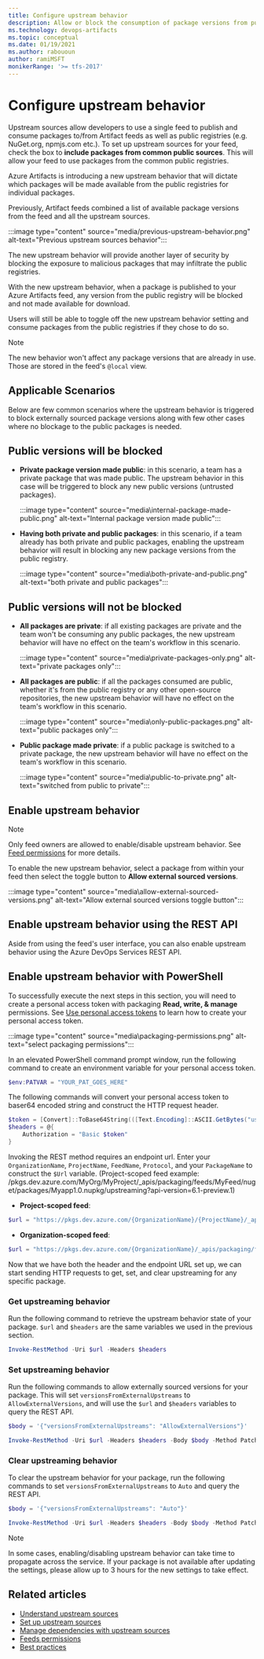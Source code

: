 ```yaml
---
title: Configure upstream behavior
description: Allow or block the consumption of package versions from public registries.
ms.technology: devops-artifacts
ms.topic: conceptual
ms.date: 01/19/2021
ms.author: rabououn
author: ramiMSFT
monikerRange: '>= tfs-2017'
---
```


# Configure upstream behavior

Upstream sources allow developers to use a single feed to publish and consume packages to/from Artifact feeds as well as public registries (e.g. NuGet.org, npmjs.com etc.). To set up upstream sources for your feed, check the box to **include packages from common public sources**. This will allow your feed to use packages from the common public registries.

Azure Artifacts is introducing a new upstream behavior that will dictate which packages will be made available from the public registries for individual packages.

Previously, Artifact feeds combined a list of available package versions from the feed and all the upstream sources.

:::image type="content" source="media/previous-upstream-behavior.png" alt-text="Previous upstream sources behavior":::

The new upstream behavior will provide another layer of security by blocking the exposure to malicious packages that may infiltrate the public registries.

With the new upstream behavior, when a package is published to your Azure Artifacts feed, any version from the public registry will be blocked and not made available for download.

Users will still be able to toggle off the new upstream behavior setting and consume packages from the public registries if they chose to do so.

> [!NOTE]
> The new behavior won't affect any package versions that are already in use. Those are stored in the feed's `@local` view.

## Applicable Scenarios

Below are few common scenarios where the upstream behavior is triggered to block externally sourced package versions along with few other cases where no blockage to the public packages is needed.

## Public versions will be blocked

- **Private package version made public**: in this scenario, a team has a private package that was made public. The upstream behavior in this case will be triggered to block any new public versions (untrusted packages). 

    :::image type="content" source="media\internal-package-made-public.png" alt-text="Internal package version made public":::

- **Having both private and public packages**: in this scenario, if a team already has both private and public packages, enabling the upstream behavior will result in blocking any new package versions from the public registry.

    :::image type="content" source="media\both-private-and-public.png" alt-text="both private and public packages":::

## Public versions will not be blocked

- **All packages are private**: if all existing packages are private and the team won't be consuming any public packages, the new upstream behavior will have no effect on the team's workflow in this scenario.
    
    :::image type="content" source="media\private-packages-only.png" alt-text="private packages only":::

- **All packages are public**: if all the packages consumed are public, whether it's from the public registry or any other open-source repositories, the new upstream behavior will have no effect on the team's workflow in this scenario.

    :::image type="content" source="media\only-public-packages.png" alt-text="public packages only":::

- **Public package made private**: if a public package is switched to a private package, the new upstream behavior will have no effect on the team's workflow in this scenario.

    :::image type="content" source="media\public-to-private.png" alt-text="switched from public to private":::

## Enable upstream behavior

> [!NOTE]
> Only feed owners are allowed to enable/disable upstream behavior. See [Feed permissions](../feeds/feed-permissions.md) for more details.

To enable the new upstream behavior, select a package from within your feed then select the toggle button to **Allow external sourced versions**.

:::image type="content" source="media\allow-external-sourced-versions.png" alt-text="Allow external sourced versions toggle button":::

<!-- This feature is not ready yet.
Users can view and filter packages by **Sourced versions**.

- **External**: open-source package versions only.
- **Internal**: private package versions only.
- **Mixed**: both internal and external package versions.
-->

## Enable upstream behavior using the REST API

Aside from using the feed's user interface, you can also enable upstream behavior using the Azure DevOps Services REST API.

## Enable upstream behavior with PowerShell

To successfully execute the next steps in this section, you will need to create a personal access token with packaging **Read, write, & manage** permissions. See [Use personal access tokens](../../organizations/accounts/use-personal-access-tokens-to-authenticate.md) to learn how to create your personal access token. 


:::image type="content" source="media\packaging-permissions.png" alt-text="select packaging permissions":::

In an elevated PowerShell command prompt window, run the following command to create an environment variable for your personal access token.

```PowerShell
$env:PATVAR = "YOUR_PAT_GOES_HERE"
```

The following commands will convert your personal access token to baser64 encoded string and construct the HTTP request header.

```PowerShell
$token = [Convert]::ToBase64String(([Text.Encoding]::ASCII.GetBytes("username:$PatVar")))
$headers = @{
    Authorization = "Basic $token"
}
```

Invoking the REST method requires an endpoint url. Enter your `OrganizationName`, `ProjectName`, `FeedName`, `Protocol`, and your `PackageName` to construct the `$Url` variable. (Project-scoped feed example: /pkgs.dev.azure.com/MyOrg/MyProject/_apis/packaging/feeds/MyFeed/nuget/packages/Myapp1.0.nupkg/upstreaming?api-version=6.1-preview.1)

- **Project-scoped feed**:

```PowerShell
$url = "https://pkgs.dev.azure.com/{OrganizationName}/{ProjectName}/_apis/packaging/feeds/{FeedName}/{Protocol}/packages/{PackageName}/upstreaming?api-version=6.1-preview.1"
```

- **Organization-scoped feed**:

```PowerShell
$url = "https://pkgs.dev.azure.com/{OrganizationName}/_apis/packaging/feeds/{FeedName}/{Protocol}/packages/{PackageName}/upstreaming?api-version=6.1-preview.1"
```

Now that we have both the header and the endpoint URL set up, we can start sending HTTP requests to get, set, and clear upstreaming for any specific package.

### Get upstreaming behavior

Run the following command to retrieve the upstream behavior state of your package. `$url` and `$headers` are the same variables we used in the previous section.

 ```PowerShell
 Invoke-RestMethod -Uri $url -Headers $headers
 ```

### Set upstreaming behavior

Run the following commands to allow externally sourced versions for your package. This will set `versionsFromExternalUpstreams` to `AllowExternalVersions`, and will use the `$url` and `$headers` variables to query the REST API.

```PowerShell
$body = '{"versionsFromExternalUpstreams": "AllowExternalVersions"}'

Invoke-RestMethod -Uri $url -Headers $headers -Body $body -Method Patch -ContentType "application/json"
```

### Clear upstreaming behavior

To clear the upstream behavior for your package, run the following commands to set `versionsFromExternalUpstreams` to `Auto` and query the REST API.

```PowerShell
$body = '{"versionsFromExternalUpstreams": "Auto"}'

Invoke-RestMethod -Uri $url -Headers $headers -Body $body -Method Patch -ContentType "application/json"
```

> [!NOTE]
> In some cases, enabling/disabling upstream behavior can take time to propagate across the service. If your package is not available after updating the settings, please allow up to 3 hours for the new settings to take effect.

## Related articles

- [Understand upstream sources](upstream-sources.md)
- [Set up upstream sources](../how-to/set-up-upstream-sources.md)
- [Manage dependencies with upstream sources](../tutorials/protect-oss-packages-with-upstream-sources.md)
- [Feeds permissions](../feeds/feed-permissions.md)
- [Best practices](best-practices.md)
